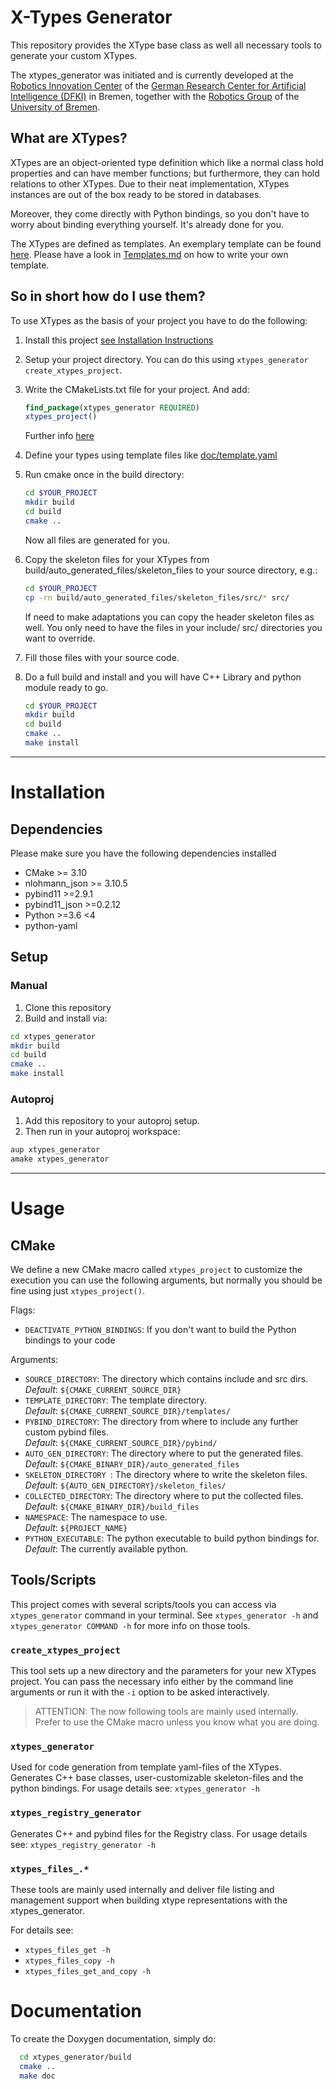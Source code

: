 # X-Types Generator

This repository provides the XType base class as well all necessary tools to generate your custom XTypes.

The xtypes_generator was initiated and is currently developed at the
[Robotics Innovation Center](http://robotik.dfki-bremen.de/en/startpage.html) of the
[German Research Center for Artificial Intelligence (DFKI)](http://www.dfki.de) in Bremen,
together with the [Robotics Group](http://www.informatik.uni-bremen.de/robotik/index_en.php)
of the [University of Bremen](http://www.uni-bremen.de/en.html).

## What are XTypes?
XTypes are an object-oriented type definition which like a normal class hold properties and can have member functions;
but furthermore, they can hold relations to other XTypes.
Due to their neat implementation, XTypes instances are out of the box ready to be stored in databases.

Moreover, they come directly with Python bindings, so you don't have to worry about binding everything yourself. It's already done for you.

The XTypes are defined as templates.
An exemplary template can be found [here](doc/template.yaml).
Please have a look in [Templates.md](doc/Templates.md) on how to write your own template.

## So in short how do I use them?
To use XTypes as the basis of your project you have to do the following:

1. Install this project [see Installation Instructions](#Installation)
2. Setup your project directory. You can do this using `xtypes_generator create_xtypes_project`.
3. Write the CMakeLists.txt file for your project. And add:
    ```cmake
    find_package(xtypes_generator REQUIRED)
    xtypes_project()
    ```
    Further info [here](#CMake)
  
4. Define your types using template files like [doc/template.yaml](doc/template.yaml)
5. Run cmake once in the build directory:
    ```bash
    cd $YOUR_PROJECT
    mkdir build
    cd build
    cmake ..
    ```
    Now all files are generated for you.

6. Copy the skeleton files for your XTypes from build/auto_generated_files/skeleton_files to your source directory, e.g.:
    ```bash
    cd $YOUR_PROJECT
    cp -rn build/auto_generated_files/skeleton_files/src/* src/
    ```
    If need to make adaptations you can copy the header skeleton files as well.
    You only need to have the files in your include/ src/ directories you want to override.

7. Fill those files with your source code.

8. Do a full build and install and you will have C++ Library and python module ready to go.
    ```bash
    cd $YOUR_PROJECT
    mkdir build
    cd build
    cmake ..
    make install
    ```

---
# Installation
## Dependencies
Please make sure you have the following dependencies installed
- CMake >= 3.10
- nlohmann_json >= 3.10.5
- pybind11 >=2.9.1
- pybind11_json >=0.2.12
- Python >=3.6 <4
- python-yaml

## Setup
### Manual
1. Clone this repository
2. Build and install via:
  ```bash
  cd xtypes_generator
  mkdir build
  cd build
  cmake ..
  make install
  ```

### Autoproj
1. Add this repository to your autoproj setup.
2. Then run in your autoproj workspace:
  ```bash
  aup xtypes_generator
  amake xtypes_generator
  ```

---

# Usage
## CMake
We define a new CMake macro called `xtypes_project` to customize the execution you can use the following arguments, but normally you should be fine using just `xtypes_project()`.

Flags:
  - `DEACTIVATE_PYTHON_BINDINGS`: If you don't want to build the Python bindings to your code

Arguments:
  - `SOURCE_DIRECTORY`:
    The directory which contains include and src dirs.<br>
    _Default_: `${CMAKE_CURRENT_SOURCE_DIR}`
  - `TEMPLATE_DIRECTORY`: The template directory.<br>
    _Default_: `${CMAKE_CURRENT_SOURCE_DIR}/templates/`
  - `PYBIND_DIRECTORY`: The directory from where to include any further custom pybind files.<br>
    _Default_: `${CMAKE_CURRENT_SOURCE_DIR}/pybind/`
  - `AUTO_GEN_DIRECTORY`: The directory where to put the generated files.<br>
    _Default_: `${CMAKE_BINARY_DIR}/auto_generated_files`
  - `SKELETON_DIRECTORY `: The directory where to write the skeleton files.<br>
    _Default_: `${AUTO_GEN_DIRECTORY}/skeleton_files/`
  - `COLLECTED_DIRECTORY`: The directory where to put the collected files.<br>
    _Default_: `${CMAKE_BINARY_DIR}/build_files`
  - `NAMESPACE`: The namespace to use. <br>
    _Default_: `${PROJECT_NAME}`
  - `PYTHON_EXECUTABLE`: The python executable to build python bindings for.<br>
    _Default_: The currently available python.


## Tools/Scripts
This project comes with several scripts/tools you can access via `xtypes_generator` command in your terminal.
See `xtypes_generator -h` and `xtypes_generator COMMAND -h` for more info on those tools.

### `create_xtypes_project`
This tool sets up a new directory and the parameters for your new XTypes project.
You can pass the necessary info either by the command line arguments or run it with the `-i` option to be asked interactively.

> ATTENTION: The now following tools are mainly used internally. Prefer to use the CMake macro unless you know what you are doing.

### `xtypes_generator`
Used for code generation from template yaml-files of the XTypes. Generates C++ base classes, user-customizable skeleton-files and the python bindings.
For usage details see: `xtypes_generator -h`

### `xtypes_registry_generator`
Generates C++ and pybind files for the Registry class.
For usage details see: `xtypes_registry_generator -h`

### `xtypes_files_.*`
These tools are mainly used internally and deliver file listing and management support when building xtype representations with the xtypes_generator.

For details see:
 - `xtypes_files_get -h`
 - `xtypes_files_copy -h`
 - `xtypes_files_get_and_copy -h`

# Documentation
To create the Doxygen documentation, simply do:
```bash
  cd xtypes_generator/build
  cmake ..
  make doc
```
